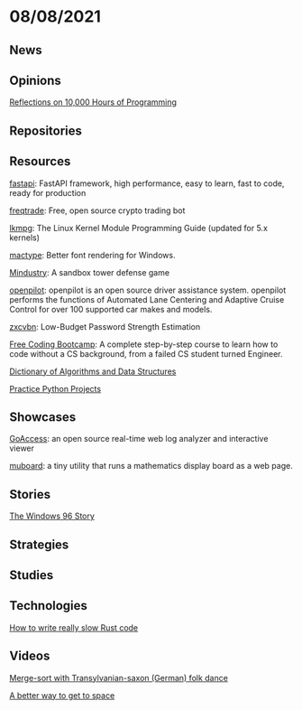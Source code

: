 # 08/08/2021

## News


## Opinions
[Reflections on 10,000 Hours of Programming](https://matt-rickard.com/reflections-on-10-000-hours-of-programming/)

## Repositories


## Resources
[fastapi](https://github.com/tiangolo/fastapi): FastAPI framework, high performance, easy to learn, fast to code, ready for production

[freqtrade](https://github.com/freqtrade/freqtrade): Free, open source crypto trading bot

[lkmpg](https://github.com/sysprog21/lkmpg): The Linux Kernel Module Programming Guide (updated for 5.x kernels)

[mactype](https://github.com/snowie2000/mactype): Better font rendering for Windows.

[Mindustry](https://github.com/Anuken/Mindustry): A sandbox tower defense game

[openpilot](https://github.com/commaai/openpilot): openpilot is an open source driver assistance system. openpilot performs the functions of Automated Lane Centering and Adaptive Cruise Control for over 100 supported car makes and models.

[zxcvbn](https://github.com/dropbox/zxcvbn): Low-Budget Password Strength Estimation

[Free Coding Bootcamp](https://free-coding-bootcamp.vercel.app/): A complete step-by-step course to learn how to code without a CS background, from a failed CS student turned Engineer.

[Dictionary of Algorithms and Data Structures](https://xlinux.nist.gov/dads/)

[Practice Python Projects](https://learnbyexample.github.io/practice_python_projects/preface.html)

## Showcases
[GoAccess](https://goaccess.io/): an open source real-time web log analyzer and interactive viewer

[muboard](https://muboard.net/): a tiny utility that runs a mathematics display board as a web page.

## Stories
[The Windows 96 Story](https://blog.racket.com/the-windows-96-story/)

## Strategies


## Studies


## Technologies
[How to write really slow Rust code](https://renato.athaydes.com/posts/how-to-write-slow-rust-code.html)

## Videos
[Merge-sort with Transylvanian-saxon (German) folk dance](https://www.youtube.com/watch?v=XaqR3G_NVoo)

[A better way to get to space](https://www.youtube.com/watch?v=q3jAdHBCgiU)
